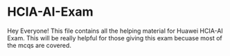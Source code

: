 # HCIA-AI-Exam
Hey Everyone!
This file contains all the helping material for Huawei HCIA-AI Exam. 
This will be really helpful for those giving this exam becuase most of the mcqs are covered.

